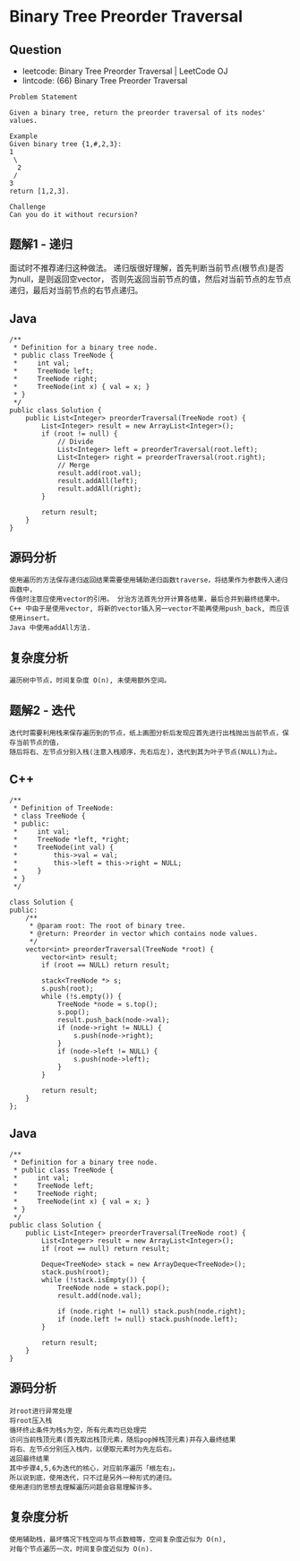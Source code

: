 # Binary Tree Preorder Traversal

## Question

- leetcode: Binary Tree Preorder Traversal | LeetCode OJ
- lintcode: (66) Binary Tree Preorder Traversal

```
Problem Statement

Given a binary tree, return the preorder traversal of its nodes' values.

Example
Given binary tree {1,#,2,3}:
1
 \
  2
 /
3
return [1,2,3].

Challenge
Can you do it without recursion?
```

## 题解1 - 递归

面试时不推荐递归这种做法。
递归版很好理解，首先判断当前节点(根节点)是否为null，是则返回空vector，
否则先返回当前节点的值，然后对当前节点的左节点递归，最后对当前节点的右节点递归。

## Java

    /**
     * Definition for a binary tree node.
     * public class TreeNode {
     *     int val;
     *     TreeNode left;
     *     TreeNode right;
     *     TreeNode(int x) { val = x; }
     * }
     */
    public class Solution {
        public List<Integer> preorderTraversal(TreeNode root) {
            List<Integer> result = new ArrayList<Integer>();
            if (root != null) {
                // Divide
                List<Integer> left = preorderTraversal(root.left);
                List<Integer> right = preorderTraversal(root.right);
                // Merge
                result.add(root.val);
                result.addAll(left);
                result.addAll(right);
            }
    
            return result;
        }
    }

## 源码分析

    使用遍历的方法保存递归返回结果需要使用辅助递归函数traverse，将结果作为参数传入递归函数中，
    传值时注意应使用vector的引用。 分治方法首先分开计算各结果，最后合并到最终结果中。 
    C++ 中由于是使用vector, 将新的vector插入另一vector不能再使用push_back, 而应该使用insert。 
    Java 中使用addAll方法.

## 复杂度分析

    遍历树中节点，时间复杂度 O(n), 未使用额外空间。

## 题解2 - 迭代

    迭代时需要利用栈来保存遍历到的节点，纸上画图分析后发现应首先进行出栈抛出当前节点，保存当前节点的值，
    随后将右、左节点分别入栈(注意入栈顺序，先右后左)，迭代到其为叶子节点(NULL)为止。

## C++

    /**
     * Definition of TreeNode:
     * class TreeNode {
     * public:
     *     int val;
     *     TreeNode *left, *right;
     *     TreeNode(int val) {
     *         this->val = val;
     *         this->left = this->right = NULL;
     *     }
     * }
     */
    
    class Solution {
    public:
        /**
         * @param root: The root of binary tree.
         * @return: Preorder in vector which contains node values.
         */
        vector<int> preorderTraversal(TreeNode *root) {
            vector<int> result;
            if (root == NULL) return result;
    
            stack<TreeNode *> s;
            s.push(root);
            while (!s.empty()) {
                TreeNode *node = s.top();
                s.pop();
                result.push_back(node->val);
                if (node->right != NULL) {
                    s.push(node->right);
                }
                if (node->left != NULL) {
                    s.push(node->left);
                }
            }
    
            return result;
        }
    };

## Java

    /**
     * Definition for a binary tree node.
     * public class TreeNode {
     *     int val;
     *     TreeNode left;
     *     TreeNode right;
     *     TreeNode(int x) { val = x; }
     * }
     */
    public class Solution {
        public List<Integer> preorderTraversal(TreeNode root) {
            List<Integer> result = new ArrayList<Integer>();
            if (root == null) return result;
    
            Deque<TreeNode> stack = new ArrayDeque<TreeNode>();
            stack.push(root);
            while (!stack.isEmpty()) {
                TreeNode node = stack.pop();
                result.add(node.val);
    
                if (node.right != null) stack.push(node.right);
                if (node.left != null) stack.push(node.left);
            }
    
            return result;
        }
    }

## 源码分析

    对root进行异常处理
    将root压入栈
    循环终止条件为栈s为空，所有元素均已处理完
    访问当前栈顶元素(首先取出栈顶元素，随后pop掉栈顶元素)并存入最终结果
    将右、左节点分别压入栈内，以便取元素时为先左后右。
    返回最终结果
    其中步骤4,5,6为迭代的核心，对应前序遍历「根左右」。
    所以说到底，使用迭代，只不过是另外一种形式的递归。
    使用递归的思想去理解遍历问题会容易理解许多。

## 复杂度分析

    使用辅助栈，最坏情况下栈空间与节点数相等，空间复杂度近似为 O(n), 
    对每个节点遍历一次，时间复杂度近似为 O(n).